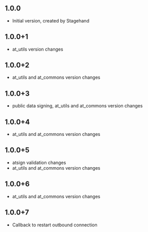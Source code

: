 
## 1.0.0
- Initial version, created by Stagehand
## 1.0.0+1
- at_utils version changes
## 1.0.0+2

- at_utils and at_commons version changes

## 1.0.0+3

- public data signing, at_utils and at_commons version changes

## 1.0.0+4

- at_utils and at_commons version changes

## 1.0.0+5

- atsign validation changes
- at_utils and at_commons version changes

## 1.0.0+6

- at_utils and at_commons version changes

## 1.0.0+7

- Callback to restart outbound connection